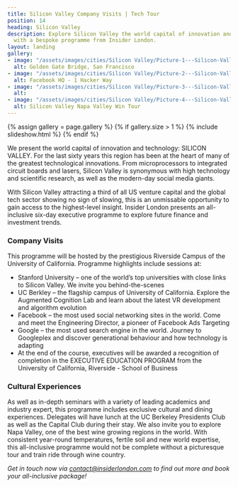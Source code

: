 ```yaml
---
title: Silicon Valley Company Visits | Tech Tour
position: 14
heading: Silicon Valley
description: Explore Silicon Valley the world capital of innovation and technology
  with a bespoke programme from Insider London.
layout: landing
gallery:
- image: "/assets/images/cities/Silicon Valley/Picture-1---Silicon-Valley-Golden-Gate-Bridge-San-Francisco-Corporate-Executive-Business-Programme.jpg"
  alt: Golden Gate Bridge, San Francisco
- image: "/assets/images/cities/Silicon Valley/Picture-2---Silicon-Valley-Facebook-HQ-Corporate-Executive-Business-Programme.png"
  alt: Facebook HQ - 1 Hacker Way
- image: "/assets/images/cities/Silicon Valley/Picture-3---Silicon-Valley-Google-Corporate-Executive-Business-Programme.png"
  alt: 
- image: "/assets/images/cities/Silicon Valley/Picture-4---Silicon-Valley-Napa-Valley-Wine-Tour-San-Francisco-Corporate-Executive-Business-Programme.jpg"
  alt: Silicon Valley Napa Valley Win Tour
---
```


{% assign gallery = page.gallery %}
{% if gallery.size > 1 %}
  {% include slideshow.html %}
{% endif %}

We present the world capital of innovation and technology: SILICON VALLEY. For the last sixty years this region has been at the heart of many of the greatest technological innovations. From microprocessors to integrated circuit boards and lasers, Silicon Valley is synonymous with high technology and scientific research, as well as the modern-day social media giants.  

With Silicon Valley attracting a third of all US venture capital and the global tech sector showing no sign of slowing, this is an unmissable opportunity to gain access to the highest-level insight.
Insider London presents an all-inclusive six-day executive programme to explore future finance and investment trends.

### Company Visits
This programme will be hosted by the prestigious Riverside Campus of the University of California. Programme highlights include sessions at:
- Stanford University – one of the world’s top universities with close links to Silicon Valley. We invite you behind-the-scenes
- UC Berkley – the flagship campus of University of California. Explore the Augmented Cognition Lab and learn about the latest VR development and algorithm evolution
- Facebook – the most used social networking sites in the world. Come and meet the Engineering Director, a pioneer of Facebook Ads Targeting
- Google – the most used search engine in the world. Journey to Googleplex and discover generational behaviour and how technology is adapting
- At the end of the course, executives will be awarded a recognition of completion in the EXECUTIVE EDUCATION PROGRAM from the University of California, Riverside - School of Business

### Cultural Experiences
As well as in-depth seminars with a variety of leading academics and industry expert, this programme includes exclusive cultural and dining experiences. Delegates will have lunch at the UC Berkeley Presidents Club as well as the Capital Club during their stay.
We also invite you to explore Napa Valley, one of the best wine growing regions in the world. With consistent year-round temperatures, fertile soil and new world expertise, this all-inclusive programme would not be complete without a picturesque tour and train ride through wine country.

*Get in touch now via [contact@insiderlondon.com](mailto:contact@insiderlondon.com)  to find out more and book your all-inclusive package!*
